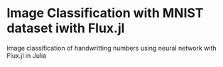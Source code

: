 # Image Classification with MNIST dataset iwith Flux.jl
Image classification of handwritting numbers using neural network with Flux.jl in Julia 
